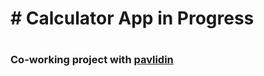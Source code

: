 
<h1># Calculator App in Progress<h1>
  <h3>Co-working project with <a href="https://github.com/pavlidin" target="_blank">pavlidin</a><h3>

